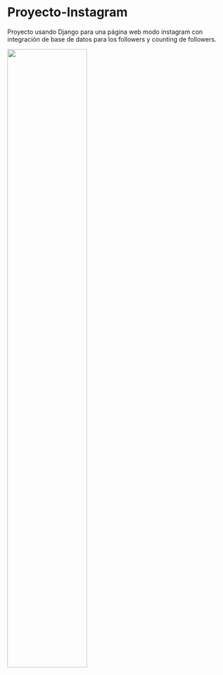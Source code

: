 # Proyecto-Instagram
Proyecto usando Django para una página web modo instagram con integración de base de datos para los followers y counting de followers.

<img src="https://raw.githubusercontent.com/IreHurtado/instagram/main/instagram/instagram.png" style="height: 60%; width:60%;"/>
